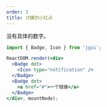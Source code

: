 ```yaml
---
order: 3
title: 讨嫌的小红点
---
```


没有具体的数字。

````jsx
import { Badge, Icon } from 'jgui';

ReactDOM.render(<div>
  <Badge dot>
    <Icon type="notification" />
  </Badge>
  <Badge dot>
    <a href="#">一个链接</a>
  </Badge>
</div>, mountNode);
````

<style>
.jgicon-notification {
  width: 16px;
  height: 16px;
  line-height: 16px;
  font-size: 16px;
}
</style>
